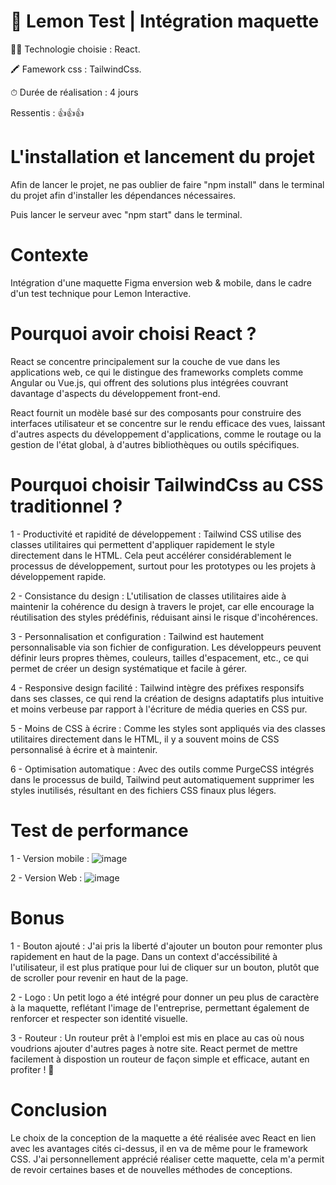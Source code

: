 # 🍋 Lemon Test | Intégration maquette

👩‍💻 Technologie choisie : React.

🖍 Famework css : TailwindCss.

⏱ Durée de réalisation : 4 jours

Ressentis : 👍👍👍

# L'installation et lancement du projet

Afin de lancer le projet, ne pas oublier de faire "npm install" dans le terminal du projet afin d'installer les dépendances nécessaires. 

Puis lancer le serveur avec "npm start" dans le terminal.

# Contexte 

Intégration d'une maquette Figma enversion web & mobile, dans le cadre d'un test technique pour Lemon Interactive. 

# Pourquoi avoir choisi React ?

React se concentre principalement sur la couche de vue dans les applications web, ce qui le distingue des frameworks complets comme Angular ou Vue.js, qui offrent des solutions plus intégrées couvrant davantage d'aspects du développement front-end.

React fournit un modèle basé sur des composants pour construire des interfaces utilisateur et se concentre sur le rendu efficace des vues, laissant d'autres aspects du développement d'applications, comme le routage ou la gestion de l'état global, à d'autres bibliothèques ou outils spécifiques.

# Pourquoi choisir TailwindCss au CSS traditionnel ? 

1 - Productivité et rapidité de développement : Tailwind CSS utilise des classes utilitaires qui permettent d'appliquer rapidement le style directement dans le HTML. Cela peut accélérer considérablement le processus de développement, surtout pour les prototypes ou les projets à développement rapide.

2 - Consistance du design : L'utilisation de classes utilitaires aide à maintenir la cohérence du design à travers le projet, car elle encourage la réutilisation des styles prédéfinis, réduisant ainsi le risque d'incohérences.

3 - Personnalisation et configuration : Tailwind est hautement personnalisable via son fichier de configuration. Les développeurs peuvent définir leurs propres thèmes, couleurs, tailles d'espacement, etc., ce qui permet de créer un design systématique et facile à gérer.

4 - Responsive design facilité : Tailwind intègre des préfixes responsifs dans ses classes, ce qui rend la création de designs adaptatifs plus intuitive et moins verbeuse par rapport à l'écriture de média queries en CSS pur.

5 - Moins de CSS à écrire : Comme les styles sont appliqués via des classes utilitaires directement dans le HTML, il y a souvent moins de CSS personnalisé à écrire et à maintenir.

6 - Optimisation automatique : Avec des outils comme PurgeCSS intégrés dans le processus de build, Tailwind peut automatiquement supprimer les styles inutilisés, résultant en des fichiers CSS finaux plus légers.

# Test de performance

1 - Version mobile : 
![image](https://github.com/Dopey59/Lemon_Test/assets/118551930/2d9b522d-df0b-4cb0-ad2c-f7b077b6ac28)

2 - Version Web : 
![image](https://github.com/Dopey59/Lemon_Test/assets/118551930/00e89c0e-2c60-466a-99f2-9bbbbe8c1436)



# Bonus 

1 - Bouton ajouté : J'ai pris la liberté d'ajouter un bouton pour remonter plus rapidement en haut de la page. Dans un context d'accéssibilité à l'utilisateur, il est plus pratique pour lui de cliquer sur un bouton, plutôt que de scroller pour revenir en haut de la page.

2 - Logo : Un petit logo a été intégré pour donner un peu plus de caractère à la maquette, reflétant l'image de l'entreprise, permettant également de renforcer et respecter son identité visuelle.

3 - Routeur : Un routeur prêt à l'emploi est mis en place au cas où nous voudrions ajouter d'autres pages à notre site. React permet de mettre facilement à dispostion un routeur de façon simple et efficace, autant en profiter ! 🙂

# Conclusion

Le choix de la conception de la maquette a été réalisée avec React en lien avec les avantages cités ci-dessus, il en va de même pour le framework CSS. J'ai personnellement apprécié réaliser cette maquette, cela m'a permit de revoir certaines bases et de nouvelles méthodes de conceptions. 
